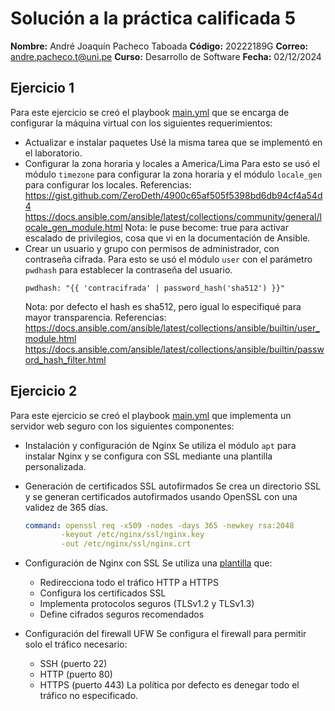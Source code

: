 # Solución a la práctica calificada 5
**Nombre:** André Joaquín Pacheco Taboada
**Código:** 20222189G
**Correo:** andre.pacheco.t@uni.pe
**Curso:** Desarrollo de Software
**Fecha:** 02/12/2024

## Ejercicio 1
Para este ejercicio se creó el playbook [main.yml](ansible/ejercicio1/main.yml) que se encarga de configurar la máquina virtual con los siguientes requerimientos:
- Actualizar e instalar paquetes
    Usé la misma tarea que se implementó en el laboratorio.
- Configurar la zona horaria y locales a America/Lima
    Para esto se usó el módulo `timezone` para configurar la zona horaria y el módulo `locale_gen` para configurar los locales.
    Referencias:
    https://gist.github.com/ZeroDeth/4900c65af505f5398bd6db94cf4a54d4
    https://docs.ansible.com/ansible/latest/collections/community/general/locale_gen_module.html
    Nota: le puse become: true para activar escalado de privilegios, cosa que vi en la documentación de Ansible.
- Crear un usuario y grupo con permisos de administrador, con contraseña cifrada.
    Para esto se usó el módulo `user` con el parámetro `pwdhash` para establecer la contraseña del usuario.
    ```
    pwdhash: "{{ 'contracifrada' | password_hash('sha512') }}"
    ```
    Nota: por defecto el hash es sha512, pero igual lo especifiqué para mayor transparencia.
    Referencias:
    https://docs.ansible.com/ansible/latest/collections/ansible/builtin/user_module.html
    https://docs.ansible.com/ansible/latest/collections/ansible/builtin/password_hash_filter.html

## Ejercicio 2
Para este ejercicio se creó el playbook [main.yml](ansible/ejercicio2/main.yml) que implementa un servidor web seguro con los siguientes componentes:

- Instalación y configuración de Nginx
    Se utiliza el módulo `apt` para instalar Nginx y se configura con SSL mediante una plantilla personalizada.

- Generación de certificados SSL autofirmados
    Se crea un directorio SSL y se generan certificados autofirmados usando OpenSSL con una validez de 365 días.
    ```yaml
    command: openssl req -x509 -nodes -days 365 -newkey rsa:2048 
            -keyout /etc/nginx/ssl/nginx.key 
            -out /etc/nginx/ssl/nginx.crt
    ```

- Configuración de Nginx con SSL
    Se utiliza una [plantilla](templates/nginx-ssl.conf.j2) que:
    - Redirecciona todo el tráfico HTTP a HTTPS
    - Configura los certificados SSL
    - Implementa protocolos seguros (TLSv1.2 y TLSv1.3)
    - Define cifrados seguros recomendados

- Configuración del firewall UFW
    Se configura el firewall para permitir solo el tráfico necesario:
    - SSH (puerto 22)
    - HTTP (puerto 80)
    - HTTPS (puerto 443)
    La política por defecto es denegar todo el tráfico no especificado.

